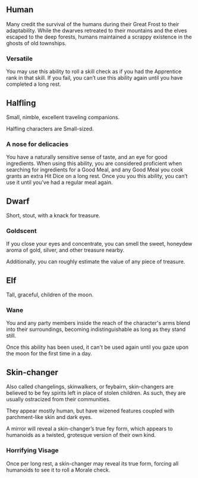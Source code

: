 ## Human
Many credit the survival of the humans during their Great Frost to their adaptability. While the dwarves retreated to their mountains and the elves escaped to the deep forests, humans maintained a scrappy existence in the ghosts of old townships.
### Versatile
You may use this ability to roll a skill check as if you had the Apprentice rank in that skill. If you fail, you can’t use this ability again until you have completed a long rest.
## Halfling
Small, nimble, excellent traveling companions.

Halfling characters are Small-sized.
### A nose for delicacies
You have a naturally sensitive sense of taste, and an eye for good ingredients. When using this ability, you are considered proficient when searching for ingredients for a Good Meal, and any Good Meal you cook grants an extra Hit Dice on a long rest. Once you you this ability, you can’t use it until you’ve had a regular meal again.
## Dwarf
Short, stout, with a knack for treasure.
### Goldscent
If you close your eyes and concentrate, you can smell the sweet, honeydew aroma of gold, silver, and other treasure nearby.

Additionally, you can roughly estimate the value of any piece of treasure.
## Elf
Tall, graceful, children of the moon.
### Wane
You and any party members inside the reach of the character's arms blend into their surroundings, becoming indistinguishable as long as they stand still.

Once this ability has been used, it can't be used again until you gaze upon the moon for the first time in a day.

## Skin-changer
Also called changelings, skinwalkers, or feybairn, skin-changers are believed to be fey spirits left in place of stolen children. As such, they are usually ostracized from their communities.

They appear mostly human, but have wizened features coupled with parchment-like skin and dark eyes.

A mirror will reveal a skin-changer’s true fey form, which appears to humanoids as a twisted, grotesque version of their own kind.

### Horrifying Visage
Once per long rest, a skin-changer may reveal its true form, forcing all humanoids to see it to roll a Morale check.
